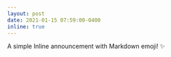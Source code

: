 ```yaml
---
layout: post
date: 2021-01-15 07:59:00-0400
inline: true
---
```


A simple Inline announcement with Markdown emoji! :sparkles: 
